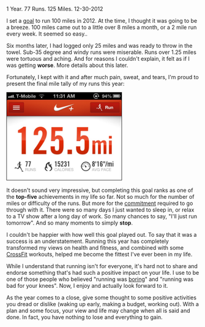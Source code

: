 1 Year. 77 Runs. 125 Miles.
12-30-2012

I set a [goal][1] to run 100 miles in 2012. At the time, I thought it was going to be a breeze. 100 miles came out to a little over 8 miles a month, or a 2 mile run every week. It seemed so easy..

Six months later, I had logged only 25 miles and was ready to throw in the towel. Sub-35 degree and windy runs were miserable. Runs over 1.25 miles were tortuous and aching. And for reasons I couldn't explain, it felt as if I was getting **worse**. More details about this later.

Fortunately, I kept with it and after much pain, sweat, and tears, I'm proud to present the final mile tally of my runs this year:

<img src="/static/nike-2012-total.jpg" width="300px" border="1px" class="center" />

It doesn't sound very impressive, but completing this goal ranks as one of the **top-five** achievements in my life so far. Not so much for the number of miles or difficulty of the runs. But more for the [commitment][2] required to go through with it. There were so many days I just wanted to sleep in, or relax to a TV show after a long day of work. So many chances to say, "I'll just run tomorrow". And so many moments to simply **stop**.

I couldn't be happier with how well this goal played out. To say that it was a success is an understatement. Running this year has completely transformed my views on health and fitness, and combined with some [CrossFit][3] workouts, helped me become the fittest I've ever been in my life.

While I understand that running isn't for everyone, it's hard not to share and endorse something that's had such a positive impact on your life. I use to be one of those people who believed "running was [boring][5]" and "running was bad for your knees". Now, I enjoy and actually look forward to it.

As the year comes to a close, give some thought to some positive activities you dread or dislike (waking up early, making a budget, working out). With a plan and some focus, your view and life may change when all is said and done. In fact, you have nothing to lose and everything to gain.

<!--

<br>
<hr>
<br>

*WARNING: Lots of statistics and graphs below. Proceed at your own risk.*

Below is a brief summary and analysis of of all my runs this year. To start, the following is a bar graph that shows the number of miles I ran each month:

<a href="/static/nike-2012-runs.png"><img src="/static/nike-2012-runs.png" width="600px" class="center" /></a>

As you can see, the majority of my runs were done in the Fall. It's definitely my favorite season to run in.

> Jan 02.01 mi, 8:51 avg  
Feb 00.00 mi, 0:00 avg (major fail)  
Mar 05.38 mi, 8:19 avg  
Apr 04.36 mi, 8:38 avg  
May 06.85 mi, 8:01 avg  
Jun 08.68 mi, 8:28 avg  
Jul 07.31 mi, 8:50 avg (low point..)  
Aug 11.54 mi, 8:07 avg  
Sep 20.48 mi, 8:22 avg  
Oct 28.04 mi, 8:22 avg (most miles)  
Nov 25.29 mi, 7:56 avg (best avg pace)  
Dec 05.61 mi, 7:56 avg  

<a href="/static/nike-2012-snapshot.png"><img src="/static/nike-2012-snapshot.png" width="600px" class="center" /></a>

My average monthly pace before were 8:51, 8:19, 8:38, 8:01, 8:28. What did I average in July? 8:50.
-->

[1]: http://alexanderle.com/blog/2012/2012-goals.html
[2]: http://alexanderle.com/blog/2011/money-in-the-bank.html
[3]: http://alexanderle.com/blog/2012/nasty-girls-of-crossfit.html
[5]: http://alexanderle.com/blog/2012/why-i-hate-running-but-still-do-it.html
